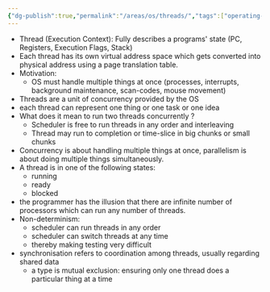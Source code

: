 ```yaml
---
{"dg-publish":true,"permalink":"/areas/os/threads/","tags":["operating-systems","ucb-cs162"]}
---
```


* Thread (Execution Context): Fully describes a programs' state (PC, Registers, Execution Flags, Stack)
* Each thread has its own virtual address space which gets converted into physical address using a page translation table.
* Motivation:
	* OS must handle multiple things at once (processes, interrupts, background maintenance, scan-codes, mouse movement)
* Threads are a unit of concurrency provided by the OS
* each thread can represent one thing or one task or one idea
* What does it mean to run two threads concurrently ?
	* Scheduler is free to run threads in any order and interleaving
	* Thread may run to completion or time-slice in big chunks or small chunks
* Concurrency is about handling multiple things at once, parallelism is about doing multiple things simultaneously. 
* A thread is in one of the following states:
	* running
	* ready
	* blocked
* the programmer has the illusion that there are infinite number of processors which can run any number of threads.
* Non-determinism:
	* scheduler can run threads in any order
	* scheduler can switch threads at any time
	* thereby making testing very difficult
* synchronisation refers to coordination among threads, usually regarding shared data
	* a type is mutual exclusion: ensuring only one thread does a particular thing at a time
